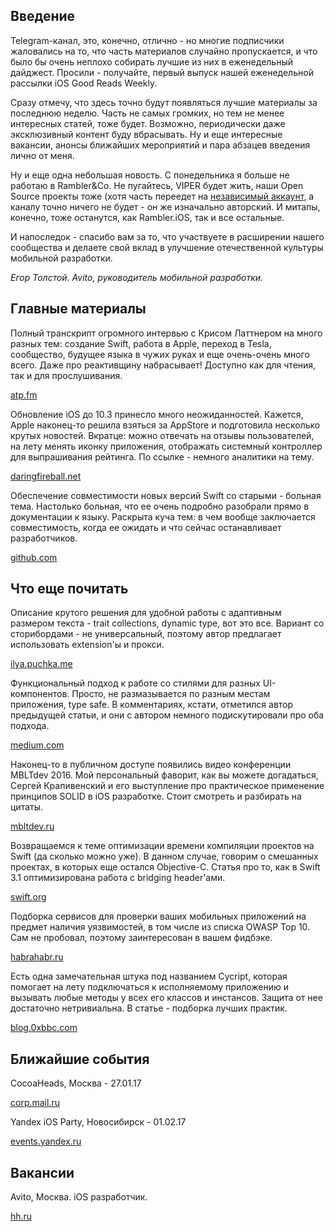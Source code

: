 ## Введение

Telegram-канал, это, конечно, отлично - но многие подписчики жаловались на то, что часть материалов случайно пропускается, и что было бы очень неплохо собирать лучшие из них в еженедельный дайджест. Просили - получайте, первый выпуск нашей еженедельной рассылки iOS Good Reads Weekly.

Сразу отмечу, что здесь точно будут появляться лучшие материалы за последнюю неделю. Часть не самых громких, но тем не менее интересных статей, тоже будет. Возможно, периодически даже эксклюзивный контент буду вбрасывать. Ну и еще интересные вакансии, анонсы ближайших мероприятий и пара абзацев введения лично от меня.

Ну и еще одна небольшая новость. С понедельника я больше не работаю в Rambler&Co. Не пугайтесь, VIPER будет жить, наши Open Source проекты тоже (хотя часть переедет на [независимый аккаунт](https://github.com/strongself), а каналу точно ничего не будет - он же изначально авторский. И митапы, конечно, тоже останутся, как Rambler.iOS, так и все остальные.

И напоследок - спасибо вам за то, что участвуете в расширении нашего сообщества и делаете свой вклад в улучшение отечественной культуры мобильной разработки.

*Егор Толстой. Avito, руководитель мобильной разработки.*

## Главные материалы

Полный транскрипт огромного интервью с Крисом Латтнером на много разных тем: создание Swift, работа в Apple, переход в Tesla, сообщество, будущее языка в чужих руках и еще очень-очень много всего. Даже про реактивщину набрасывает!
Доступно как для чтения, так и для прослушивания.

[atp.fm](http://atp.fm/205-chris-lattner-interview-transcript)
 
Обновление iOS до 10.3 принесло много неожиданностей. Кажется, Apple наконец-то решила взяться за AppStore и подготовила несколько крутых новостей. Вкратце: можно отвечать на отзывы пользователей, на лету менять иконку приложения, отображать системный контроллер для выпрашивания рейтинга. По ссылке - немного аналитики на тему.

[daringfireball.net](http://daringfireball.net/2017/01/new_app_store_review_features)
 
Обеспечение совместимости новых версий Swift со старыми - больная тема. Настолько больная, что ее очень подробно разобрали прямо в документации к языку. Раскрыта куча тем: в чем вообще заключается совместимость, когда ее ожидать и что сейчас останавливает разработчиков.

[github.com](https://github.com/apple/swift/blob/master/docs/ABIStabilityManifesto.md)

## Что еще почитать

Описание крутого решения для удобной работы с адаптивным размером текста - trait collections, dynamic type, вот это все. Вариант со сторибордами - не универсальный, поэтому автор предлагает использовать extension'ы и прокси.

[ilya.puchka.me](http://ilya.puchka.me/adaptive-text-styles/)
 
Функциональный подход к работе со стилями для разных UI-компонентов. Просто, не размазывается по разным местам приложения, type safe. В комментариях, кстати, отметился автор предыдущей статьи, и они с автором немного подискутировали про оба подхода.

[medium.com](https://medium.cobeisfresh.com/composable-type-safe-uiview-styling-with-swift-functions-8be417da947f#.a2swo4qt3)
 
Наконец-то в публичном доступе появились видео конференции MBLTdev 2016. Мой персональный фаворит, как вы можете догадаться, Сергей Крапивенский и его выступление про практическое применение принципов SOLID в iOS разработке. Стоит смотреть и разбирать на цитаты.

[mbltdev.ru](https://mbltdev.ru/ru/video)
 
Возвращаемся к теме оптимизации времени компиляции проектов на Swift (да сколько можно уже). В данном случае, говорим о смешанных проектах, в которых еще остался Objective-C. Статья про то, как в Swift 3.1 оптимизирована работа с bridging header'ами.

[swift.org](https://swift.org/blog/bridging-pch/)
 
Подборка сервисов для проверки ваших мобильных приложений на предмет наличия уязвимостей, в том числе из списка OWASP Top 10. Сам не пробовал, поэтому заинтересован в вашем фидбэке.

[habrahabr.ru](https://habrahabr.ru/company/hosting-cafe/blog/319762/)
 
Есть одна замечательная штука под названием Cycript, которая помогает на лету подключаться к исполняемому приложению и вызывать любые методы у всех его классов и инстансов. Защита от нее достаточно нетривиальна. В статье - подборка лучших практик.

[blog.0xbbc.com](https://blog.0xbbc.com/2015/05/protection-against-cycriptruntime/)

## Ближайшие события

CocoaHeads, Москва - 27.01.17

[corp.mail.ru](https://corp.mail.ru/ru/press/events/303/)

Yandex iOS Party, Новосибирск - 01.02.17

[events.yandex.ru](https://events.yandex.ru/events/meetings/01-02-2017/)

## Вакансии

Avito, Москва. iOS разработчик.

[hh.ru](https://khimki.hh.ru/vacancy/15112449)
